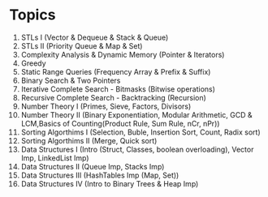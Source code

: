 # Topics

1. STLs I (Vector & Dequeue & Stack & Queue)
2. STLs II (Priority Queue & Map & Set)
3. Complexity Analysis & Dynamic Memory (Pointer & Iterators)
4. Greedy
5. Static Range Queries (Frequency Array & Prefix & Suffix)
6. Binary Search & Two Pointers
7. Iterative Complete Search - Bitmasks (Bitwise operations)
8. Recursive Complete Search - Backtracking (Recursion)
9. Number Theory I (Primes, Sieve, Factors, Divisors)
10. Number Theory II (Binary Exponentiation, Modular Arithmetic, GCD & LCM,Basics of Counting(Product Rule, Sum Rule, nCr, nPr))
11. Sorting Algorthims I (Selection, Buble, Insertion Sort, Count, Radix sort)
12. Sorting Algorthims II (Merge, Quick sort)
13. Data Structures I (Intro (Struct, Classes, boolean overloading), Vector Imp, LinkedList Imp)
14. Data Structures II (Queue Imp, Stacks Imp)
15. Data Structures III (HashTables Imp (Map, Set))
16. Data Structures IV (Intro to Binary Trees & Heap Imp)
